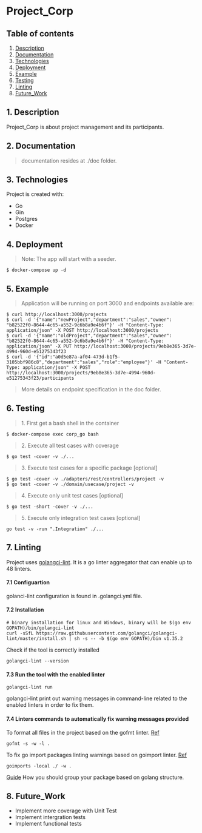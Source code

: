 # Project_Corp


## Table of contents
1. [Description](#Description)
2. [Documentation](#Documentation)
3. [Technologies](#Technologies)
4. [Deployment](#Deployment)
5. [Example](#Example)
6. [Testing](#Testing)
7. [Linting](#Linting)
8. [Future_Work](#Future_Work)

## 1. Description

Project_Corp is about project management and its participants.

## 2. Documentation

> documentation resides at ./doc folder.  

## 3. Technologies

Project is created with:

* Go
* Gin
* Postgres
* Docker

## 4. Deployment

> Note: The app will start with a seeder. 

```
$ docker-compose up -d
```

## 5. Example

>Application will be running on port 3000 and endpoints available are:

```
$ curl http://localhost:3000/projects
$ curl -d '{"name":"newProject","department":"sales","owner": "b82522f0-8644-4c65-a552-9c6b8a9e4b6f"}' -H "Content-Type: application/json" -X POST http://localhost:3000/projects
$ curl -d '{"name":"oldProject","department":"sales","owner": "b82522f0-8644-4c65-a552-9c6b8a9e4b6f"}' -H "Content-Type: application/json" -X PUT http://localhost:3000/projects/9eb8e365-3d7e-4994-960d-e51275343f23
$ curl -d '{"id":"a0d5e87a-af04-473d-b1f5-3105bbf986c8","department":"sales","role":"employee"}' -H "Content-Type: application/json" -X POST http://localhost:3000/projects/9eb8e365-3d7e-4994-960d-e51275343f23/participants
```
>More details on endpoint specification in the doc folder.
	
## 6. Testing

> 1\. First get a bash shell in the container

```
$ docker-compose exec corp_go bash
```

> 2\. Execute all test cases with coverage

```
$ go test -cover -v ./...
```

> 3\. Execute test cases for a specific package [optional]

```
$ go test -cover -v ./adapters/rest/controllers/project -v
$ go test -cover -v ./domain/usecase/project -v
```

> 4\. Execute only unit test cases [optional]

```
$ go test -short -cover -v ./...
```

> 5\. Execute only integration test cases [optional]

```
go test -v -run ".Integration" ./...
```

## 7. Linting
Project uses [golangci-lint](https://golangci-lint.run/). It is a go linter aggregator that can enable up to 48 linters.

#### 7.1 Configuartion

golanci-lint configuration is found in .golangci.yml file.

#### 7.2 Installation

```
# binary installation for linux and Windows, binary will be $(go env GOPATH)/bin/golangci-lint
curl -sSfL https://raw.githubusercontent.com/golangci/golangci-lint/master/install.sh | sh -s -- -b $(go env GOPATH)/bin v1.35.2
```

Check if the tool is correctly installed

```
golangci-lint --version
```

#### 7.3 Run the tool with the enabled linter

```
golangci-lint run
```

golangci-lint print out warning messages in command-line related to the enabled linters in order to fix them.

#### 7.4 Linters commands to automatically fix warning messages provided

To format all files in the project based on the gofmt linter. [Ref](https://stackoverflow.com/a/13333931/5486622)

```
gofmt -s -w -l .
```

To fix go import packages linting warnings based on goimport linter. [Ref](https://stackoverflow.com/a/59964885/5486622)

```
goimports -local ./ -w .
```
[Guide](https://stackoverflow.com/a/38714480/5486622) How you should group your package based on golang structure.

## 8. Future_Work

* Implement more coverage with Unit Test
* Implement intergration tests
* Implement functional tests